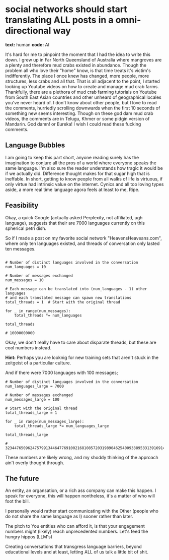 # social networks should start translating ALL posts in a omni-directional way

**text:** human
**code:** AI

It's hard for me to pinpoint the moment that I had the idea to write this down. I grew up in Far North Queensland of Australia where mangroves are a plenty and therefore mud crabs existed in abundance. Though the problem all who love their "home" know, is that time treats it's victim's indifferently. The place I once knew has changed, more people, more structures, less crabs and all that. That is all adjacent to the point, I started looking up Youtube videos on how to create and manage mud crab farms. Thankfully, there are a plethora of mud crab farming tutorials on Youtube from South East Asian countries and other unheard of geographical locales you've never heard of. I don't know about other people, but I love to read the comments, hurriedly scrolling downwards when the first 10 seconds of something new seems interesting. Though on these god dam mud crab videos, the comments are in Telugu, Khmer or some pidgin version of Mandarin. God damn! or Eureka! I wish I could read these fucking comments.

## Language Bubbles

I am going to keep this part short, anyone reading surely has the imagination to conjure all the pros of a world where everyone speaks the same language. I'm also sure the reader understands how tragic it would be if we actually did. Difference thought makes for that sugar high that is ineffable. In short, getting to know people from all walks of life is virtuous, if only virtue had intrinsic value on the internet. Cynics and all too loving types aside, a more real time language agora feels at least to me, Ripe.

## Feasibility

Okay, a quick Google (actually asked Perplexity, not affiliated, ugh language), suggests that their are 7000 languages currently on this spherical petri dish.

So if I made a post on my favorite social network "HeavensHeaveans.com", where only ten languages existed, and threads of conversation only lasted ten messages.

```

# Number of distinct languages involved in the conversation
num_languages = 10

# Number of messages exchanged
num_messages = 10

# Each message can be translated into (num_languages - 1) other languages
# and each translated message can spawn new translations
total_threads = 1  # Start with the original thread

for _ in range(num_messages):
    total_threads *= num_languages

total_threads

# 10000000000

```

Okay, we don't really have to care about disparate threads, but these are cool numbers instead.

**Hint:** Perhaps you are looknig for new training sets that aren't stuck in the zeitgeist of a particuliar culture.

And if there were 7000 languages with 100 messages;

```
# Number of distinct languages involved in the conversation
num_languages_large = 7000

# Number of messages exchanged
num_messages_large = 100

# Start with the original thread
total_threads_large = 1

for _ in range(num_messages_large):
    total_threads_large *= num_languages_large

total_threads_large

# 3234476509624757991344647769100216810857203198904625400933895331391691459636928060001000000000000000000000000000000000000000000000000000000000000000000000000000000000000000000000000000000000000000000000000000000000000000000000000000000000000000000000000000000000000000000000000000000000000000000000000000000000000000000000000000000000000000000000000000000000000000000000000000000000000

```

These numbers are likely wrong, and my shoddy thinking of the approach ain't overly thought through.

## The future

An entity, an organsation, or a rich ass company can make this happen. I speak for everyone, this will happen nontheless, it's a matter of who will foot the bill.

I personally would rather start communicating with the Other (people who do not share the same language as I) sooner rather than later.

The pitch to You entities who can afford it, is that your engagement numbers might (likely) reach unprecedented numbers. Let's feed the hungry hippos (LLM's)

Creating conversations that transgress language barriers, beyond educational levels and at least, letting ALL of us talk a little bit of shit.
